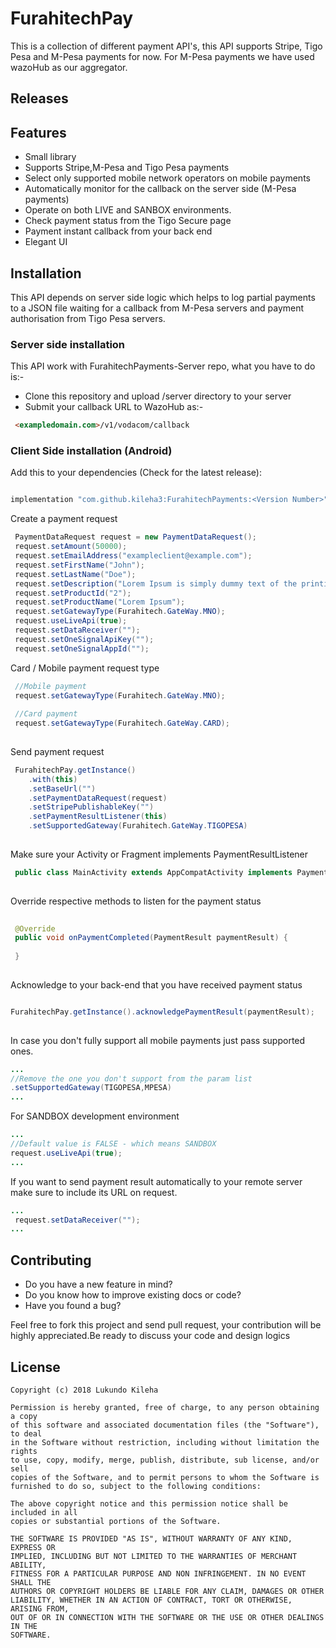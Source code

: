 # FurahitechPay
<p>
This is a collection of different payment API's, this API supports Stripe, Tigo Pesa and M-Pesa payments for now. For M-Pesa payments we have used wazoHub as our aggregator.
</p>

## Releases <a name="releases"></a>




## Features <a name="features"></a>
* Small library
* Supports Stripe,M-Pesa and Tigo Pesa payments
* Select only supported mobile network operators on mobile payments
* Automatically monitor for the callback on the server side (M-Pesa payments)
* Operate on both LIVE and SANBOX environments.
* Check payment status from the Tigo Secure page
* Payment instant callback from your back end
* Elegant UI

## Installation <a name="installation"></a>
This API depends on server side logic which helps to log partial payments to a JSON file waiting for a callback from M-Pesa servers and payment authorisation from Tigo Pesa servers.

### Server side installation

This API work with FurahitechPayments-Server repo, what you have to do is:-<br/>
* Clone this repository and upload /server directory to your server
* Submit your callback URL to WazoHub as:-

```html
 <exampledomain.com>/v1/vodacom/callback
```


### Client Side installation (Android)
Add this to your dependencies (Check for the latest release):
```groovy

implementation "com.github.kileha3:FurahitechPayments:<Version Number>"
```

Create a payment request
```java
 PaymentDataRequest request = new PaymentDataRequest();
 request.setAmount(50000);
 request.setEmailAddress("exampleclient@example.com");
 request.setFirstName("John");
 request.setLastName("Doe");
 request.setDescription("Lorem Ipsum is simply dummy text of the printing and typesetting industry");
 request.setProductId("2");
 request.setProductName("Lorem Ipsum");
 request.setGatewayType(Furahitech.GateWay.MNO);
 request.useLiveApi(true);
 request.setDataReceiver("");
 request.setOneSignalApiKey("");
 request.setOneSignalAppId("");
```

Card / Mobile payment request type
```java
 //Mobile payment
 request.setGatewayType(Furahitech.GateWay.MNO);
 
 //Card payment
 request.setGatewayType(Furahitech.GateWay.CARD);
 
```

Send payment request
```java
 FurahitechPay.getInstance()
    .with(this)
    .setBaseUrl("")
    .setPaymentDataRequest(request)
    .setStripePublishableKey("")
    .setPaymentResultListener(this)
    .setSupportedGateway(Furahitech.GateWay.TIGOPESA)
 
```

Make sure your Activity or Fragment implements PaymentResultListener
```java
 public class MainActivity extends AppCompatActivity implements PaymentResultListener
 
```

Override respective methods to listen for the payment status
```java
 
 @Override
 public void onPaymentCompleted(PaymentResult paymentResult) {
    
 }
     
```

Acknowledge to your back-end that you have received payment status
```java

FurahitechPay.getInstance().acknowledgePaymentResult(paymentResult);
     
```


In case you don't fully support all mobile payments just pass supported ones.
```java
...
//Remove the one you don't support from the param list
.setSupportedGateway(TIGOPESA,MPESA)
...
```

For SANDBOX development environment
```java
... 
//Default value is FALSE - which means SANDBOX
request.useLiveApi(true);
...
```
If you want to send payment result
 automatically to your remote server make sure to include its URL on request.
```java
... 
 request.setDataReceiver("");
...
```

## Contributing <a name="contribute"></a>
* Do you have a new feature in mind?
* Do you know how to improve existing docs or code?
* Have you found a bug?

Feel free to fork this project and send pull request, your contribution will be highly appreciated.Be ready to discuss your code and design logics

## License <a name="license"></a>

    Copyright (c) 2018 Lukundo Kileha

    Permission is hereby granted, free of charge, to any person obtaining a copy
    of this software and associated documentation files (the "Software"), to deal
    in the Software without restriction, including without limitation the rights
    to use, copy, modify, merge, publish, distribute, sub license, and/or sell
    copies of the Software, and to permit persons to whom the Software is
    furnished to do so, subject to the following conditions:

    The above copyright notice and this permission notice shall be included in all
    copies or substantial portions of the Software.

    THE SOFTWARE IS PROVIDED "AS IS", WITHOUT WARRANTY OF ANY KIND, EXPRESS OR
    IMPLIED, INCLUDING BUT NOT LIMITED TO THE WARRANTIES OF MERCHANT ABILITY,
    FITNESS FOR A PARTICULAR PURPOSE AND NON INFRINGEMENT. IN NO EVENT SHALL THE
    AUTHORS OR COPYRIGHT HOLDERS BE LIABLE FOR ANY CLAIM, DAMAGES OR OTHER
    LIABILITY, WHETHER IN AN ACTION OF CONTRACT, TORT OR OTHERWISE, ARISING FROM,
    OUT OF OR IN CONNECTION WITH THE SOFTWARE OR THE USE OR OTHER DEALINGS IN THE
    SOFTWARE.


